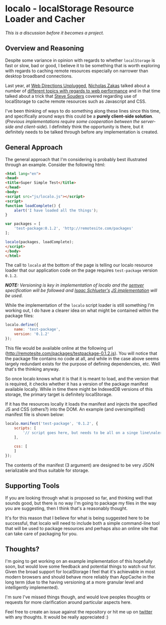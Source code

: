 # localo - localStorage Resource Loader and Cacher

_This is a discussion before it becomes a project._

## Overview and Reasoning

Despite some variance in opinion with regards to whether `localStorage` is fast or slow, bad or good, I believe it to be something that is worth exploring with regards to caching remote resources especially on narrower than desktop broadband connections.

Last year, at [Web Directions Unplugged](http://unplugged11.webdirections.org/program/), [Nicholas Zakas](http://twitter.com/slicknet) talked about a number of [different topics with regards to web performance](http://www.webdirections.org/resources/nicholas-zakas-mobile-web-speed-bumps/) and in that time talked about a trick that [Steve Souders](http://twitter.com/souders) covered regarding use of localStorage to cache remote resources such as Javascript and CSS.  

I've been thinking of ways to do something along these lines since this time, and specifically around ways this could be a __purely client-side solution__. (_Previous implementations require some cooperation between the server-side and client-side_). I definitely think the opportunity is there, but it definitely needs to be talked through before any implementation is created.

## General Approach

The general approach that I'm considering is probably best illustrated through an example.  Consider the following html:

```html
<html lang="en">
<head>
<title>Super Simple Test</title>
</head>
<body>
<script src="js/localo.js"></script>
<script>
function loadComplete() {
    alert('I have loaded all the things');
}

var packages = [
    'test-package:0.1.2', 'http://remotesite.com/packages'
];

localo(packages, loadComplete);
</script>
</body>
</html>
```

The call to `localo` at the bottom of the page is telling our localo resource loader that our application code on the page requires `test-package` version `0.1.2`.  

___NOTE:___ _Versioning is key in implementation of localo and the  [semver](http://semver.org/) specification will be followed and [Isaac  Schlueter's](http://twitter.com/izs) [JS implementation](http://github.com/isaacs/node-semver) will be used._

While the implementation of the `localo` script loader is still something I'm working out, I do have a clearer idea on what might be contained within the package files:

```js
localo.define({
    name: 'test-package',
    version: '0.1.2'
});
```

This file would be available online at the following url (http://remotesite.com/packages/testpackage-0.1.2.js). You will notice that the package file contains no code at all, and while in the case above seems largely redundant exists for the purpose of defining dependencies, etc.  Well that's the thinking anyway.

So once localo knows what it is that it is meant to load, and the version that is required, it checks whether it has a version of the package manifest available locally.  While in time there might be IndexedDB versions of this storage, the primary target is definitely localStorage.

If it has the resources locally it loads the manifest and injects the specified JS and CSS (others?) into the DOM.  An example (and oversimplified) manifest file is shown below:

```js
localo.manifest('test-package', '0.1.2', {
    scripts: [
        '// script goes here, but needs to be all on a singe line\nalert(\'hello\');'
    ],
    
    css: [
    ]
});
```

The contents of the manifest (3 argument) are designed to be very JSON serializable and thus suitable for storage.

## Supporting Tools

If you are looking through what is proposed so far, and thinking well that sounds good, but there is no way I'm going to package my files in the way you are suggesting, then I think that's a reasonably thought.

It's for this reason that I believe for what is being suggested here to be successful, that localo will need to include both a simple command-line tool that will be used to package resources and perhaps also an online site that can take care of packaging for you.

## Thoughts?

I'm going to get working on an example implementation of this hopefully soon, but would love some feedback and potential things to watch out for.  Given the broad support for localStorage I feel that it's achievable in most modern browsers and should behave more reliably than AppCache in the long term (due to the having versioning at a more granular level and intelligently implemented).

I'm sure I've missed things though, and would love peoples thoughts or requests for more clarification around particular aspects here.

Feel free to create an issue against the repository or hit me up on [twitter](http://twitter.com/DamonOehlman) with any thoughts. It would be really appreciated :)


